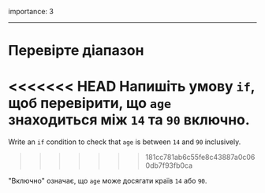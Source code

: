 importance: 3

---

# Перевірте діапазон

<<<<<<< HEAD
Напишіть умову `if`, щоб перевірити, що `age` знаходиться між `14` та `90` включно.
=======
Write an `if` condition to check that `age` is between `14` and `90` inclusively.
>>>>>>> 181cc781ab6c55fe8c43887a0c060db7f93fb0ca

"Включно" означає, що `age` може досягати країв `14` або `90`.
